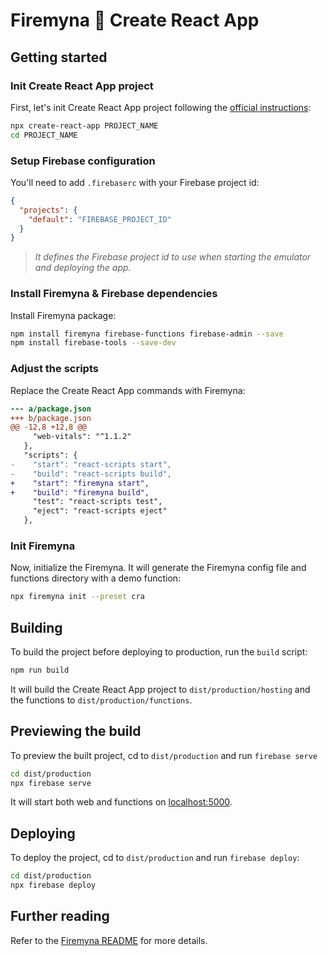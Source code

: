 # Firemyna 💖 Create React App

## Getting started

### Init Create React App project

First, let's init Create React App project following the [official instructions](https://reactjs.org/docs/create-a-new-react-app.html#create-react-app):

```bash
npx create-react-app PROJECT_NAME
cd PROJECT_NAME
```

### Setup Firebase configuration

You'll need to add `.firebaserc` with your Firebase project id:

```json
{
  "projects": {
    "default": "FIREBASE_PROJECT_ID"
  }
}
```

> _It defines the Firebase project id to use when starting the emulator and deploying the app._

### Install Firemyna & Firebase dependencies

Install Firemyna package:

```bash
npm install firemyna firebase-functions firebase-admin --save
npm install firebase-tools --save-dev
```

### Adjust the scripts

Replace the Create React App commands with Firemyna:

```diff
--- a/package.json
+++ b/package.json
@@ -12,8 +12,8 @@
     "web-vitals": "^1.1.2"
   },
   "scripts": {
-    "start": "react-scripts start",
-    "build": "react-scripts build",
+    "start": "firemyna start",
+    "build": "firemyna build",
     "test": "react-scripts test",
     "eject": "react-scripts eject"
   },
```

### Init Firemyna

Now, initialize the Firemyna. It will generate the Firemyna config file and
functions directory with a demo function:

```bash
npx firemyna init --preset cra
```

## Building

To build the project before deploying to production, run the `build` script:

```bash
npm run build
```

It will build the Create React App project to `dist/production/hosting` and the functions to `dist/production/functions`.

## Previewing the build

To preview the built project, cd to `dist/production` and run `firebase serve`

```bash
cd dist/production
npx firebase serve
```

It will start both web and functions on [localhost:5000](http://localhost:5000/).

## Deploying

To deploy the project, cd to `dist/production` and run `firebase deploy`:

```bash
cd dist/production
npx firebase deploy
```

## Further reading

Refer to the [Firemyna README](https://github.com/kossnocorp/firemyna#readme) for more details.
